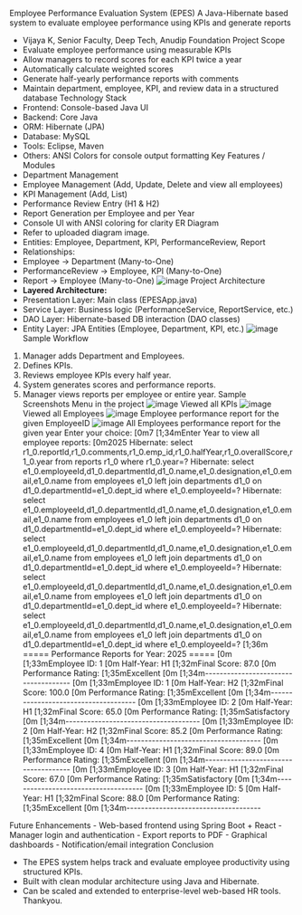 Employee Performance Evaluation System (EPES)
A Java-Hibernate based system to evaluate employee performance using KPIs and generate reports
  - Vijaya K, Senior Faculty, Deep Tech, Anudip Foundation
Project Scope
  - Evaluate employee performance using measurable KPIs
  - Allow managers to record scores for each KPI twice a year
  - Automatically calculate weighted scores
  - Generate half-yearly performance reports with comments
  - Maintain department, employee, KPI, and review data in a structured database
Technology Stack
  - Frontend: Console-based Java UI
  - Backend: Core Java
  - ORM: Hibernate (JPA)
  - Database: MySQL
  - Tools: Eclipse, Maven 
  - Others: ANSI Colors for console output formatting
Key Features / Modules
  - Department Management
  - Employee Management (Add, Update, Delete and view all employees)
  - KPI Management (Add, List)
  - Performance Review Entry (H1 & H2)
  - Report Generation per Employee and per Year
  - Console UI with ANSI coloring for clarity
ER Diagram
  - Refer to uploaded diagram image.
  - Entities: Employee, Department, KPI, PerformanceReview, Report
  - Relationships:
  - Employee → Department (Many-to-One)
  - PerformanceReview → Employee, KPI (Many-to-One)
  - Report → Employee (Many-to-One)
    ![image](https://github.com/user-attachments/assets/08528933-9ada-4bf8-8840-3b5b5904c5da)
Project Architecture
  - **Layered Architecture:**
  - Presentation Layer: Main class (EPESApp.java)
  - Service Layer: Business logic (PerformanceService, ReportService, etc.)
  - DAO Layer: Hibernate-based DB interaction (DAO classes)
  - Entity Layer: JPA Entities (Employee, Department, KPI, etc.)
    ![image](https://github.com/user-attachments/assets/9482f8ca-9f83-4ae0-bd90-a7189fb5568a)
Sample Workflow
  1. Manager adds Department and Employees.
  2. Defines KPIs.
  3. Reviews employee KPIs every half year.
  4. System generates scores and performance reports.
  5. Manager views reports per employee or entire year.
Sample Screenshots
   Menu in the project
     ![image](https://github.com/user-attachments/assets/214a0097-fc97-4b06-979a-a07789d46f6c)
   Viewed all KPIs
     ![image](https://github.com/user-attachments/assets/7e47ec29-0434-46b4-a5e6-47ec90c32cfd)
   Viewed all Employees
     ![image](https://github.com/user-attachments/assets/e0886808-3b19-4f44-8b06-4c8c5c1104e6)
   Employee performance report for the given EmployeeID
     ![image](https://github.com/user-attachments/assets/d03c0673-bb62-47d5-a3f9-dc11a479ec73)
  All Employees performance report for the given year
    Enter your choice:  [0m7
 [1;34mEnter Year to view all employee reports:  [0m2025
Hibernate: select r1_0.reportId,r1_0.comments,r1_0.emp_id,r1_0.halfYear,r1_0.overallScore,r1_0.year from reports r1_0 where r1_0.year=?
Hibernate: select e1_0.employeeId,d1_0.departmentId,d1_0.name,e1_0.designation,e1_0.email,e1_0.name from employees e1_0 left join departments d1_0 on d1_0.departmentId=e1_0.dept_id where e1_0.employeeId=?
Hibernate: select e1_0.employeeId,d1_0.departmentId,d1_0.name,e1_0.designation,e1_0.email,e1_0.name from employees e1_0 left join departments d1_0 on d1_0.departmentId=e1_0.dept_id where e1_0.employeeId=?
Hibernate: select e1_0.employeeId,d1_0.departmentId,d1_0.name,e1_0.designation,e1_0.email,e1_0.name from employees e1_0 left join departments d1_0 on d1_0.departmentId=e1_0.dept_id where e1_0.employeeId=?
Hibernate: select e1_0.employeeId,d1_0.departmentId,d1_0.name,e1_0.designation,e1_0.email,e1_0.name from employees e1_0 left join departments d1_0 on d1_0.departmentId=e1_0.dept_id where e1_0.employeeId=?
Hibernate: select e1_0.employeeId,d1_0.departmentId,d1_0.name,e1_0.designation,e1_0.email,e1_0.name from employees e1_0 left join departments d1_0 on d1_0.departmentId=e1_0.dept_id where e1_0.employeeId=?
 [1;36m
===== Performance Reports for Year: 2025 ===== [0m
 [1;33mEmployee ID: 1 [0m
Half-Year: H1
 [1;32mFinal Score: 87.0 [0m
Performance Rating:  [1;35mExcellent [0m
 [1;34m------------------------------------- [0m
 [1;33mEmployee ID: 1 [0m
Half-Year: H2
 [1;32mFinal Score: 100.0 [0m
Performance Rating:  [1;35mExcellent [0m
 [1;34m------------------------------------- [0m
 [1;33mEmployee ID: 2 [0m
Half-Year: H1
 [1;32mFinal Score: 65.0 [0m
Performance Rating:  [1;35mSatisfactory [0m
 [1;34m------------------------------------- [0m
 [1;33mEmployee ID: 2 [0m
Half-Year: H2
 [1;32mFinal Score: 85.2 [0m
Performance Rating:  [1;35mExcellent [0m
 [1;34m------------------------------------- [0m
 [1;33mEmployee ID: 4 [0m
Half-Year: H1
 [1;32mFinal Score: 89.0 [0m
Performance Rating:  [1;35mExcellent [0m
 [1;34m------------------------------------- [0m
 [1;33mEmployee ID: 3 [0m
Half-Year: H1
 [1;32mFinal Score: 67.0 [0m
Performance Rating:  [1;35mSatisfactory [0m
 [1;34m------------------------------------- [0m
 [1;33mEmployee ID: 5 [0m
Half-Year: H1
 [1;32mFinal Score: 88.0 [0m
Performance Rating:  [1;35mExcellent [0m
 [1;34m-------------------------------------

Future Enhancements
	  - Web-based frontend using Spring Boot +  React
  	- Manager login and authentication
 	  - Export reports to PDF
  	- Graphical dashboards
 		- Notification/email integration
Conclusion
  - The EPES system helps track and evaluate employee productivity using structured KPIs.
  - Built with clean modular architecture using Java and Hibernate.
  - Can be scaled and extended to enterprise-level web-based HR tools.
Thankyou.
















